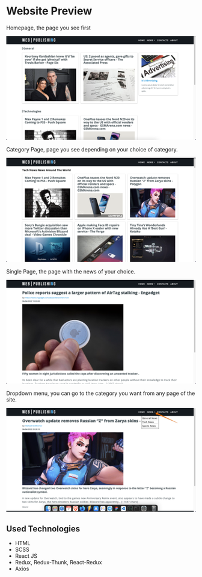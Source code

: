 # Website Preview

Homepage, the page you see first

![Website Preview](screenshots/homepage.png 'Homepage, the page you see first')

Category Page, page you see depending on your choice of category.

![Website Preview](screenshots/technewscategory.png 'Category Page, page you see depending on your choice of category.')

Single Page, the page with the news of your choice.

![Website Preview](screenshots/single-page.png 'Single Page, the page with the news of your choice.')

Dropdown menu, you can go to the category you want from any page of the site.

![Website Preview](screenshots/chosen-category.png 'Dropdown menu, you can go to the category you want from any page of the site.')

## Used Technologies

- HTML
- SCSS
- React JS
- Redux, Redux-Thunk, React-Redux
- Axios
